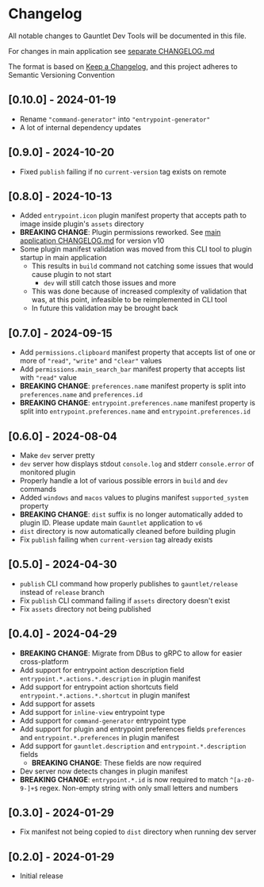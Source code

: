 # Changelog

All notable changes to Gauntlet Dev Tools will be documented in this file.

For changes in main application see [separate CHANGELOG.md](https://github.com/project-gauntlet/gauntlet/blob/main/CHANGELOG.md)

The format is based on [Keep a Changelog](https://keepachangelog.com/en/1.0.0/), and this project adheres to Semantic Versioning Convention

## [0.10.0] - 2024-01-19
- Rename `"command-generator"` into `"entrypoint-generator"`
- A lot of internal dependency updates

## [0.9.0] - 2024-10-20
- Fixed `publish` failing if no `current-version` tag exists on remote

## [0.8.0] - 2024-10-13
- Added `entrypoint.icon` plugin manifest property that accepts path to image inside plugin's `assets` directory
- **BREAKING CHANGE**: Plugin permissions reworked. See [main application CHANGELOG.md](https://github.com/project-gauntlet/gauntlet/blob/main/CHANGELOG.md) for version v10
- Some plugin manifest validation was moved from this CLI tool to plugin startup in main application
  - This results in `build` command not catching some issues that would cause plugin to not start
    - `dev` will still catch those issues and more
  - This was done because of increased complexity of validation that was, at this point, infeasible to be reimplemented in CLI tool
  - In future this validation may be brought back

## [0.7.0] - 2024-09-15
- Add `permissions.clipboard` manifest property that accepts list of one or more of `"read"`, `"write"` and `"clear"` values
- Add `permissions.main_search_bar` manifest property that accepts list with `"read"` value
- **BREAKING CHANGE**: `preferences.name` manifest property is split into `preferences.name` and `preferences.id`
- **BREAKING CHANGE**: `entrypoint.preferences.name` manifest property is split into `entrypoint.preferences.name` and `entrypoint.preferences.id`

## [0.6.0] - 2024-08-04

- Make `dev` server pretty
- `dev` server how displays stdout `console.log` and stderr `console.error` of monitored plugin
- Properly handle a lot of various possible errors in `build` and `dev` commands 
- Added `windows` and `macos` values to plugins manifest `supported_system` property
- **BREAKING CHANGE**: `dist` suffix is no longer automatically added to plugin ID. Please update main `Gauntlet` application to `v6`
- `dist` directory is now automatically cleaned before building plugin
- Fix `publish` failing when `current-version` tag already exists

## [0.5.0] - 2024-04-30

- `publish` CLI command how properly publishes to `gauntlet/release` instead of `release` branch
- Fix `publish` CLI command failing if `assets` directory doesn't exist
- Fix `assets` directory not being published

## [0.4.0] - 2024-04-29

- **BREAKING CHANGE**: Migrate from DBus to gRPC to allow for easier cross-platform
- Add support for entrypoint action description field `entrypoint.*.actions.*.description` in plugin manifest
- Add support for entrypoint action shortcuts field `entrypoint.*.actions.*.shortcut` in plugin manifest
- Add support for assets
- Add support for `inline-view` entrypoint type 
- Add support for `command-generator` entrypoint type 
- Add support for plugin and entrypoint preferences fields `preferences` and `entrypoint.*.preferences` in plugin manifest
- Add support for `gauntlet.description` and `entrypoint.*.description` fields
  - **BREAKING CHANGE**: These fields are now required
- Dev server now detects changes in plugin manifest  
- **BREAKING CHANGE**: `entrypoint.*.id` is now required to match `^[a-z0-9-]+$` regex. Non-empty string with only small letters and numbers

## [0.3.0] - 2024-01-29

- Fix manifest not being copied to `dist` directory when running dev server

## [0.2.0] - 2024-01-29

- Initial release

